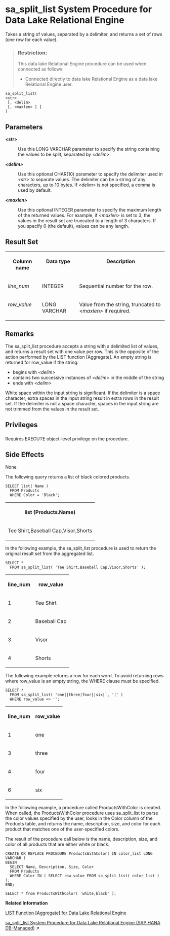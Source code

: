<!-- loio8177739d6ce21014b82ebbcba7441f0b -->

# sa\_split\_list System Procedure for Data Lake Relational Engine

Takes a string of values, separated by a delimiter, and returns a set of rows \(one row for each value\).



> ### Restriction:  
> This data lake Relational Engine procedure can be used when connected as follows:
> 
> -   Connected directly to data lake Relational Engine as a data lake Relational Engine user.



```
sa_split_list( 
<str>
 [, <delim>
 [, <maxlen> ] ]
)
```



<a name="loio8177739d6ce21014b82ebbcba7441f0b__sa_split_list_parm1"/>

## Parameters


<dl>
<dt><b>

 *<str\>* 

</b></dt>
<dd>

Use this LONG VARCHAR parameter to specify the string containing the values to be split, separated by *<delim\>*.



</dd><dt><b>

 *<delim\>* 

</b></dt>
<dd>

Use this optional CHAR\(10\) parameter to specify the delimiter used in *<str\>* to separate values. The delimiter can be a string of any characters, up to 10 bytes. If *<delim\>* is not specified, a comma is used by default.



</dd><dt><b>

 *<maxlen\>* 

</b></dt>
<dd>

Use this optional INTEGER parameter to specify the maximum length of the returned values. For example, if *<maxlen\>* is set to 3, the values in the result set are truncated to a length of 3 characters. If you specify 0 \(the default\), values can be any length.



</dd>
</dl>



<a name="loio8177739d6ce21014b82ebbcba7441f0b__sa_split_list_resultset1"/>

## Result Set


<table>
<tr>
<th valign="top">

Column name



</th>
<th valign="top">

Data type



</th>
<th valign="top">

Description



</th>
</tr>
<tr>
<td valign="top">

*line\_num*



</td>
<td valign="top">

INTEGER



</td>
<td valign="top">

Sequential number for the row.



</td>
</tr>
<tr>
<td valign="top">

*row\_value*



</td>
<td valign="top">

LONG VARCHAR



</td>
<td valign="top">

Value from the string, truncated to *<maxlen\>* if required.



</td>
</tr>
</table>



<a name="loio8177739d6ce21014b82ebbcba7441f0b__sa_split_list_remarks1"/>

## Remarks

The sa\_split\_list procedure accepts a string with a delimited list of values, and returns a result set with one value per row. This is the opposite of the action performed by the LIST function \[Aggregate\]. An empty string is returned for row\_value if the string:

-   begins with *<delim\>* 
-   contains two successive instances of *<delim\>* in the middle of the string
-   ends with *<delim\>* 

White space within the input string is significant. If the delimiter is a space character, extra spaces in the input string result in extra rows in the result set. If the delimiter is not a space character, spaces in the input string are not trimmed from the values in the result set.



<a name="loio8177739d6ce21014b82ebbcba7441f0b__sa_split_list_priv1"/>

## Privileges



### 

Requires EXECUTE object-level privilege on the procedure.



<a name="loio8177739d6ce21014b82ebbcba7441f0b__sa_split_list_sideeffects1"/>

## Side Effects

None



The following query returns a list of black colored products.

```
SELECT list( Name )
  FROM Products 
  WHERE Color = 'Black';
```


<table>
<tr>
<th valign="top">

list \(Products.Name\)



</th>
</tr>
<tr>
<td valign="top">

Tee Shirt,Baseball Cap,Visor,Shorts



</td>
</tr>
</table>

In the following example, the sa\_split\_list procedure is used to return the original result set from the aggregated list.

```
SELECT * 
  FROM sa_split_list( 'Tee Shirt,Baseball Cap,Visor,Shorts' );
```


<table>
<tr>
<th valign="top">

line\_num



</th>
<th valign="top">

row\_value



</th>
</tr>
<tr>
<td valign="top">

1



</td>
<td valign="top">

Tee Shirt



</td>
</tr>
<tr>
<td valign="top">

2



</td>
<td valign="top">

Baseball Cap



</td>
</tr>
<tr>
<td valign="top">

3



</td>
<td valign="top">

Visor



</td>
</tr>
<tr>
<td valign="top">

4



</td>
<td valign="top">

Shorts



</td>
</tr>
</table>

The following example returns a row for each word. To avoid returning rows where row\_value is an empty string, the WHERE clause must be specified.

```
SELECT *
  FROM sa_split_list( 'one||three|four||six|', '|' ) 
  WHERE row_value <> '';
```


<table>
<tr>
<th valign="top">

line\_num



</th>
<th valign="top">

row\_value



</th>
</tr>
<tr>
<td valign="top">

1



</td>
<td valign="top">

one



</td>
</tr>
<tr>
<td valign="top">

3



</td>
<td valign="top">

three



</td>
</tr>
<tr>
<td valign="top">

4



</td>
<td valign="top">

four



</td>
</tr>
<tr>
<td valign="top">

6



</td>
<td valign="top">

six



</td>
</tr>
</table>

In the following example, a procedure called ProductsWithColor is created. When called, the ProductsWithColor procedure uses sa\_split\_list to parse the color values specified by the user, looks in the Color column of the Products table, and returns the name, description, size, and color for each product that matches one of the user-specified colors.

The result of the procedure call below is the name, description, size, and color of all products that are either white or black.

```
CREATE OR REPLACE PROCEDURE ProductsWithColor( IN color_list LONG VARCHAR )
BEGIN
  SELECT Name, Description, Size, Color
  FROM Products
  WHERE Color IN ( SELECT row_value FROM sa_split_list( color_list ) );
END;

SELECT * from ProductsWithColor( 'white,black' );
```

**Related Information**  


[LIST Function \[Aggregate\] for Data Lake Relational Engine](../050-system-sql-functions/list-function-aggregate-for-data-lake-relational-engine-a2984e5.md "Returns a delimited list of values for every row in a group.")

[sa_split_list System Procedure for Data Lake Relational Engine (SAP HANA DB-Managed)](https://help.sap.com/viewer/a898e08b84f21015969fa437e89860c8/2023_2_QRC/en-US/204a6c1cac354d788d94946c8e9dbe21.html "Takes a string of values, separated by a delimiter, and returns a set of rows (one row for each value).") :arrow_upper_right:

